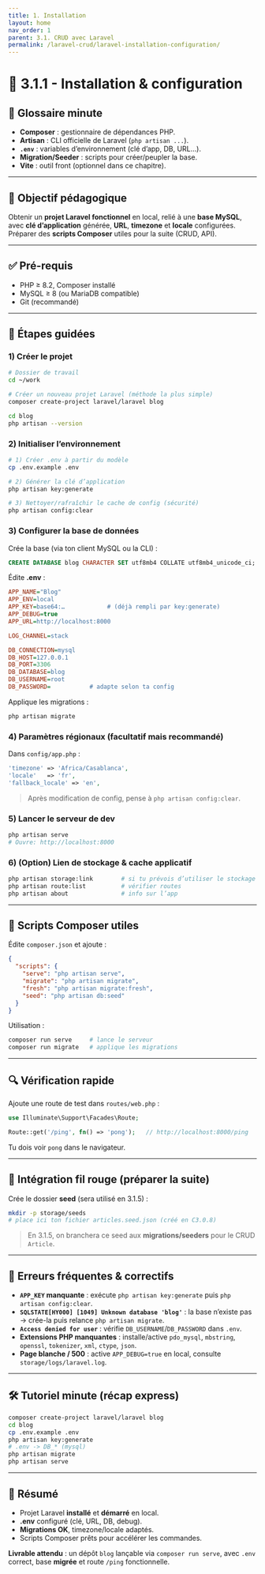 ```yaml
---
title: 1. Installation
layout: home
nav_order: 1
parent: 3.1. CRUD avec Laravel
permalink: /laravel-crud/laravel-installation-configuration/
---
```


# 📘  3.1.1 - Installation & configuration

## 📒 Glossaire minute
- **Composer** : gestionnaire de dépendances PHP.
- **Artisan** : CLI officielle de Laravel (`php artisan ...`).
- **`.env`** : variables d’environnement (clé d’app, DB, URL…).
- **Migration/Seeder** : scripts pour créer/peupler la base.
- **Vite** : outil front (optionnel dans ce chapitre).

---

## 🎯 Objectif pédagogique
Obtenir un **projet Laravel fonctionnel** en local, relié à une **base MySQL**, avec **clé d’application** générée, **URL**, **timezone** et **locale** configurées. Préparer des **scripts Composer** utiles pour la suite (CRUD, API).

---

## ✅ Pré-requis
- PHP ≥ 8.2, Composer installé
- MySQL ≥ 8 (ou MariaDB compatible)
- Git (recommandé)

---

## 🧭 Étapes guidées

### 1) Créer le projet
```bash
# Dossier de travail
cd ~/work

# Créer un nouveau projet Laravel (méthode la plus simple)
composer create-project laravel/laravel blog

cd blog
php artisan --version
````

### 2) Initialiser l’environnement

```bash
# 1) Créer .env à partir du modèle
cp .env.example .env

# 2) Générer la clé d’application
php artisan key:generate

# 3) Nettoyer/rafraîchir le cache de config (sécurité)
php artisan config:clear
```

### 3) Configurer la base de données

Crée la base (via ton client MySQL ou la CLI) :

```sql
CREATE DATABASE blog CHARACTER SET utf8mb4 COLLATE utf8mb4_unicode_ci;
```

Édite **.env** :

```ini
APP_NAME="Blog"
APP_ENV=local
APP_KEY=base64:…            # (déjà rempli par key:generate)
APP_DEBUG=true
APP_URL=http://localhost:8000

LOG_CHANNEL=stack

DB_CONNECTION=mysql
DB_HOST=127.0.0.1
DB_PORT=3306
DB_DATABASE=blog
DB_USERNAME=root
DB_PASSWORD=           # adapte selon ta config
```

Applique les migrations :

```bash
php artisan migrate
```

### 4) Paramètres régionaux (facultatif mais recommandé)

Dans `config/app.php` :

```php
'timezone' => 'Africa/Casablanca',
'locale'   => 'fr',
'fallback_locale' => 'en',
```

> Après modification de config, pense à `php artisan config:clear`.

### 5) Lancer le serveur de dev

```bash
php artisan serve
# Ouvre: http://localhost:8000
```

### 6) (Option) Lien de stockage & cache applicatif

```bash
php artisan storage:link        # si tu prévois d’utiliser le stockage public
php artisan route:list          # vérifier routes
php artisan about               # info sur l’app
```

---

## 🔧 Scripts Composer utiles

Édite `composer.json` et ajoute :

```json
{
  "scripts": {
    "serve": "php artisan serve",
    "migrate": "php artisan migrate",
    "fresh": "php artisan migrate:fresh",
    "seed": "php artisan db:seed"
  }
}
```

Utilisation :

```bash
composer run serve     # lance le serveur
composer run migrate   # applique les migrations
```

---

## 🔍 Vérification rapide

Ajoute une route de test dans `routes/web.php` :

```php
use Illuminate\Support\Facades\Route;

Route::get('/ping', fn() => 'pong');   // http://localhost:8000/ping
```

Tu dois voir `pong` dans le navigateur.

---

## 🧩 Intégration fil rouge (préparer la suite)

Crée le dossier **seed** (sera utilisé en 3.1.5) :

```bash
mkdir -p storage/seeds
# place ici ton fichier articles.seed.json (créé en C3.0.8)
```

> En 3.1.5, on branchera ce seed aux **migrations/seeders** pour le CRUD `Article`.

---

## 🧪 Erreurs fréquentes & correctifs

* **`APP_KEY` manquante** : exécute `php artisan key:generate` puis `php artisan config:clear`.
* **`SQLSTATE[HY000] [1049] Unknown database 'blog'`** : la base n’existe pas → crée-la puis relance `php artisan migrate`.
* **`Access denied for user`** : vérifie `DB_USERNAME`/`DB_PASSWORD` dans `.env`.
* **Extensions PHP manquantes** : installe/active `pdo_mysql`, `mbstring`, `openssl`, `tokenizer`, `xml`, `ctype`, `json`.
* **Page blanche / 500** : active `APP_DEBUG=true` en local, consulte `storage/logs/laravel.log`.

---

## 🛠 Tutoriel minute (récap express)

```bash
composer create-project laravel/laravel blog
cd blog
cp .env.example .env
php artisan key:generate
# .env -> DB_* (mysql)
php artisan migrate
php artisan serve
```

---

## 🧾 Résumé

* Projet Laravel **installé** et **démarré** en local.
* **.env** configuré (clé, URL, DB, debug).
* **Migrations OK**, timezone/locale adaptés.
* Scripts Composer prêts pour accélérer les commandes.

**Livrable attendu** : un dépôt `blog` lançable via `composer run serve`, avec `.env` correct, base **migrée** et route `/ping` fonctionnelle.
